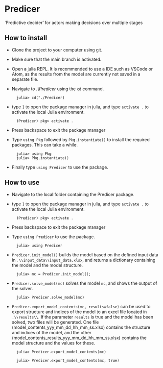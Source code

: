 # Predicer
‘Predictive decider’ for actors making decisions over multiple stages

## How to install

- Clone the project to your computer using git.
- Make sure that the main branch is activated.
- Open a julia REPL. It is recommended to use a IDE such as VSCode or Atom, as the results from the model are currently not saved in a separate file.
- Navigate to *.\Predicer* using the `cd` command.

        julia> cd("./Predicer)

- type `]` to open the package manager in julia, and type `activate .` to activate the local Julia environment.

        (Predicer) pkg> activate .

- Press backspace to exit the package manager
- Type `using Pkg` followed by `Pkg.instantiate()` to install the required packages. This can take a while.

        julia> using Pkg
        julia> Pkg.instantiate()

- Finally type `using Predicer` to use the package.

## How to use

- Navigate to the local folder containing the Predicer package.
- type `]` to open the package manager in julia, and type `activate .` to activate the local Julia environment.

        (Predicer) pkg> activate .

- Press backspace to exit the package manager
- Type `using Predicer` to use the package.

        julia> using Predicer

- `Predicer.init_model()` builds the model based on the defined input data in `.\\input_data\\input_data.xlsx`, and returns a dictionary containing the model and the model structure. 
        
        julia> mc = Predicer.init_model();


- `Predicer.solve_model(mc)` solves the model `mc`, and shows the output of the solver.

        julia> Predicer.solve_model(mc)

- `Predicer.export_model_contents(mc, results=false)` can be used to export structure and indices of the model to an excel file located in `.\\results\\`. If the parameter `results` is true and the model has been solved, two files will be generated. One file (model_contents_yyy_mm_dd_hh_mm_ss.xlsx) contains the structure and indices of the model, and the other (model_contents_results_yyy_mm_dd_hh_mm_ss.xlsx) contains the model structure and the values for these. 

        julia> Predicer.export_model_contents(mc)

        julia> Predicer.export_model_contents(mc, true)